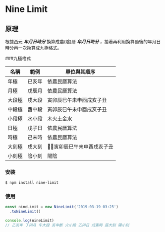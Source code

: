 # Nine Limit

## 原理

根據西元 ***年月日時分*** 換算成農(陰)曆 ***年月日時分*** ，接著再利用換算過後的年月日時分再一次換算成九極格式。

###九極格式

| 名稱   | 範例  |   單位與其順序 |
|-------|---------|--------------|
| 年極   | 已亥年  |   依農民曆算法  |
| 月極   | 戊辰月  |  依農民曆算法  |
| 大段極  | 戌大段  |  寅卯辰巳午未申酉戌亥子丑  |
| 中段極  | 酉中段  |  寅卯辰巳午未申酉戌亥子丑  |
| 小段極  | 水小段  |  木火土金水  |
| 日極    | 戊子日  |  依農民曆算法  |
| 時極    | 己未時  |  依農民曆算法  |
| 大刻極  | 戌大刻  |  寅卯辰巳午未申酉戌亥子丑  |
| 小刻極  | 陰小刻  |  陽陰  |

### 安裝

```bash
$ npm install nine-limit
```

### 使用

```javascript
const nineLimit = new NineLimit('2019-03-19 03:25')
  .toNineLimit()

console.log(nineLimit)
// 乙亥年 丁卯月 午大段 亥中斷 火小段 乙卯日 戊寅時 辰大刻 陽小刻
```
